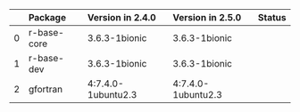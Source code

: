 <!-- markdown-link-check-disable -->

|    | Package     | Version in 2.4.0   | Version in 2.5.0   | Status   |
|---:|:------------|:-------------------|:-------------------|:---------|
|  0 | r-base-core | 3.6.3-1bionic      | 3.6.3-1bionic      |          |
|  1 | r-base-dev  | 3.6.3-1bionic      | 3.6.3-1bionic      |          |
|  2 | gfortran    | 4:7.4.0-1ubuntu2.3 | 4:7.4.0-1ubuntu2.3 |          |
